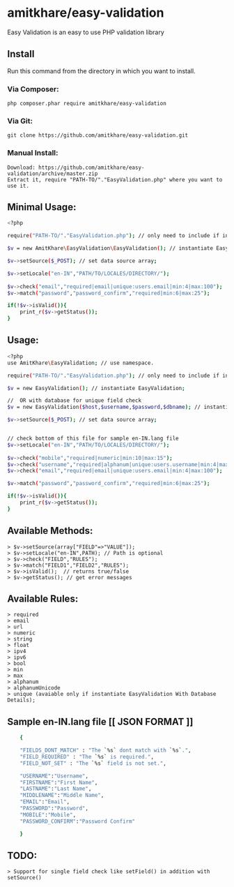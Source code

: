 # amitkhare/easy-validation
Easy Validation is an easy to use PHP validation library

## Install

Run this command from the directory in which you want to install.

### Via Composer:

    php composer.phar require amitkhare/easy-validation

### Via Git:

    git clone https://github.com/amitkhare/easy-validation.git

### Manual Install:

    Download: https://github.com/amitkhare/easy-validation/archive/master.zip
    Extract it, require "PATH-TO/"."EasyValidation.php" where you want to use it.

## Minimal Usage:
```sh
<?php

require("PATH-TO/"."EasyValidation.php"); // only need to include if installed manually.

$v = new AmitKhare\EasyValidation\EasyValidation(); // instantiate EasyValidation;

$v->setSource($_POST); // set data source array;

$v->setLocale("en-IN","PATH/TO/LOCALES/DIRECTORY/"); 
    
$v->check("email","required|email|unique:users.email|min:4|max:100");
$v->match("password","password_confirm","required|min:6|max:25");

if(!$v->isValid()){
    print_r($v->getStatus());
}

```

## Usage:
```sh
<?php
use AmitKhare\EasyValidation; // use namespace.

require("PATH-TO/"."EasyValidation.php"); // only need to include if installed manually.

$v = new EasyValidation(); // instantiate EasyValidation;

//  OR with database for unique field check
$v = new EasyValidation($host,$username,$password,$dbname); // instantiate EasyValidation With Database features;

$v->setSource($_POST); // set data source array;


// check bottom of this file for sample en-IN.lang file
$v->setLocale("en-IN","PATH/TO/LOCALES/DIRECTORY/"); 
    
$v->check("mobile","required|numeric|min:10|max:15");
$v->check("username","required|alphanum|unique:users.username|min:4|max:20");
$v->check("email","required|email|unique:users.email|min:4|max:100");

$v->match("password","password_confirm","required|min:6|max:25");

if(!$v->isValid()){
    print_r($v->getStatus());
}
```
## Available Methods:
    > $v->setSource(array["FIELD"=>"VALUE"]);
    > $v->setLocale("en-IN",PATH); // Path is optional
    > $v->check("FIELD","RULES");
    > $v->match("FIELD1","FIELD2","RULES");
    > $v->isValid();  // returns true/false
    > $v->getStatus(); // get error messages

## Available Rules:
    > required
    > email
    > url
    > numeric
    > string
    > float
    > ipv4
    > ipv6
    > bool
    > min
    > max
    > alphanum
    > alphanumUnicode
    > unique (avaiable only if instantiate EasyValidation With Database Details);

## Sample en-IN.lang file  [[ JSON FORMAT ]]
```sh
    {

    "FIELDS_DONT_MATCH" : "The `%s` dont match with `%s`.",
    "FIELD_REQUIRED" : "The `%s` is required.",
    "FIELD_NOT_SET" : "The `%s` field is not set.",

    "USERNAME":"Username",
    "FIRSTNAME":"First Name",
    "LASTNAME":"Last Name",
    "MIDDLENAME":"Middle Name",
    "EMAIL":"Email",
    "PASSWORD":"Password",
    "MOBILE":"Mobile",
    "PASSWORD_CONFIRM":"Password Confirm"

    }
```

## TODO:
    > Support for single field check like setField() in addition with setSource()
